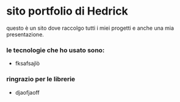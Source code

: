 # sito portfolio di Hedrick

questo è un sito dove raccolgo tutti i miei progetti e anche una mia presentazione.

### le tecnologie che ho usato sono:
- fksafsajlò

### ringrazio per le librerie
- djaofjaoff



